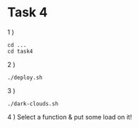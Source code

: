# Task 4

1 ) 


    cd ...  
    cd task4
    
2 ) 


    ./deploy.sh
    
3 ) 


    ./dark-clouds.sh
    
4 ) Select a function & put some load on it!


